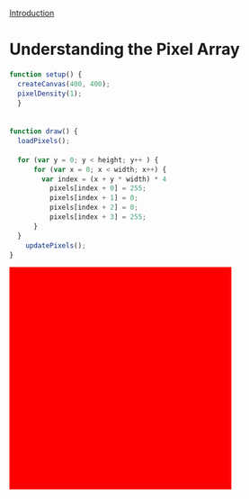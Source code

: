 [Introduction](../)


# Understanding the Pixel Array


```js
function setup() {
  createCanvas(400, 400);
  pixelDensity(1);
  }


function draw() {
  loadPixels();

  for (var y = 0; y < height; y++ ) {
      for (var x = 0; x < width; x++) {
        var index = (x + y * width) * 4
          pixels[index + 0] = 255;
          pixels[index + 1] = 0;
          pixels[index + 2] = 0;
          pixels[index + 3] = 255;
      }
  }
    updatePixels();
}

```

<img src ="img/pixel.png" />
